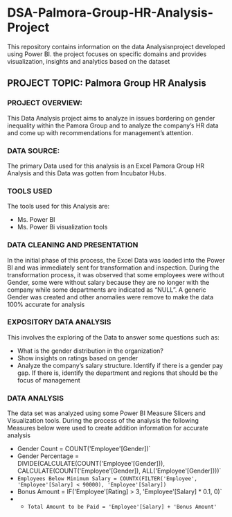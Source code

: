 # DSA-Palmora-Group-HR-Analysis-Project

This repository contains information on the data Analysisnproject developed using Power BI. the project focuses on specific domains and provides visualization, insights and analytics based on the dataset


## PROJECT TOPIC: Palmora Group HR Analysis  


### PROJECT OVERVIEW: 
This Data Analysis project aims to analyze in issues bordering on gender inequality within the Pamora Group and to analyze the company’s HR data and come up with recommendations for management’s attention.


### DATA SOURCE:
 The primary Data used for this analysis is an Excel Pamora Group HR   Analysis and this Data was gotten from Incubator Hubs.

 
### TOOLS USED
The tools used for this Analysis are:
 - Ms. Power BI
 - Ms. Power Bi  visualization tools

   
### DATA CLEANING AND PRESENTATION
In the initial phase of this process, the Excel Data was loaded into the Power BI and was immediately sent for transformation and inspection. During the transformation process, it was observed that some employees were without Gender, some were without salary because they are no longer with the company while some departments are indicated as “NULL”. A generic Gender was created and other anomalies were remove to make the data 100% accurate for analysis 


### EXPOSITORY DATA ANALYSIS
This involves the exploring of the Data to answer some questions such as:
  - What is the gender distribution in the organization?
  - Show insights on ratings based on gender
  - Analyze the company’s salary structure. Identify if there is a gender pay gap. If there is, identify the department and regions that should be the focus of management
    

### DATA ANALYSIS
The data set was analyzed using some Power BI Measure Slicers and Visualization tools. During the process of the analysis the following  Measures below were used to create addition information for accurate analysis
  - Gender Count = COUNT('Employee'[Gender])`
  - Gender Percentage = DIVIDE(CALCULATE(COUNT('Employee'[Gender])), CALCULATE(COUNT('Employee'[Gender]), ALL('Employee'[Gender])))`
  - `Employees Below Minimum Salary = COUNTX(FILTER('Employee', 'Employee'[Salary] < 90000), 'Employee'[Salary])`
  - Bonus Amount = IF('Employee'[Rating] > 3, 'Employee'[Salary] * 0.1, 0)`
  - - `Total Amount to be Paid = 'Employee'[Salary] + 'Bonus Amount'`

